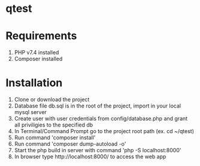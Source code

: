 # qtest

# Requirements

 1. PHP v7.4 installed
 2. Composer installed
 
 # Installation

1. Clone or download the project
2. Database file db.sql is in the root of the project, import in your local mysql server
3. Create user with user credentials from config/database.php and grant all priviligies to the specified db
4. In Terminal/Command Prompt go to the project root path (ex. cd ~/qtest)
5. Run command 'composer install'
6. Run command 'composer dump-autoload -o'
7. Start the php build in server with command 'php -S localhost:8000'
8. In browser type http://localhost:8000/ to access the web app
